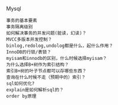  Mysql 

    事务的基本要素
    事务隔离级别
    如何解决事务的并发问题(脏读，幻读)？
    MVCC多版本并发控制？
    binlog,redolog,undolog都是什么，起什么作用？
    InnoDB的行锁/表锁？
    myisam和innodb的区别，什么时候选择myisam？
    为什么选择B+树作为索引结构？
    索引B+树的叶子节点都可以存哪些东西？
    查询在什么时候不走（预期中的）索引？
    sql如何优化?
    explain是如何解析sql的？
    order by原理

